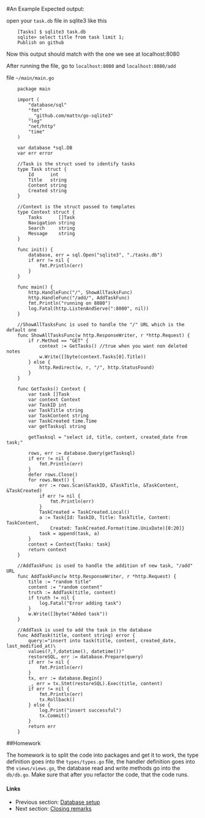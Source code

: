 #An Example
Expected output: 

open your `task.db` file in sqlite3 like this

		[Tasks] $ sqlite3 task.db
		sqlite> select title from task limit 1;
		Publish on github

Now this output should match with the one we see at localhost:8080

After running the file, go to `localhost:8080` and `localhost:8080/add` 

file `~/main/main.go`

		package main
		
		import (
			"database/sql"
			"fmt"
			_ "github.com/mattn/go-sqlite3"
			"log"
			"net/http"
			"time"
		)
		
		var database *sql.DB
		var err error
		
		//Task is the struct used to identify tasks
		type Task struct {
			Id      int
			Title   string
			Content string
			Created string
		}
		
		//Context is the struct passed to templates
		type Context struct {
			Tasks      []Task
			Navigation string
			Search     string
			Message    string
		}
		
		func init() {
			database, err = sql.Open("sqlite3", "./tasks.db")
			if err != nil {
				fmt.Println(err)
			}
		}
		
		func main() {
			http.HandleFunc("/", ShowAllTasksFunc)
			http.HandleFunc("/add/", AddTaskFunc)
			fmt.Println("running on 8080")
			log.Fatal(http.ListenAndServe(":8080", nil))
		}
		
		//ShowAllTasksFunc is used to handle the "/" URL which is the default one
		func ShowAllTasksFunc(w http.ResponseWriter, r *http.Request) {
			if r.Method == "GET" {
				context := GetTasks() //true when you want non deleted notes
				w.Write([]byte(context.Tasks[0].Title))
			} else {
				http.Redirect(w, r, "/", http.StatusFound)
			}
		}
		
		func GetTasks() Context {
			var task []Task
			var context Context
			var TaskID int
			var TaskTitle string
			var TaskContent string
			var TaskCreated time.Time
			var getTasksql string
		
			getTasksql = "select id, title, content, created_date from task;"
		
			rows, err := database.Query(getTasksql)
			if err != nil {
				fmt.Println(err)
			}
			defer rows.Close()
			for rows.Next() {
				err := rows.Scan(&TaskID, &TaskTitle, &TaskContent, &TaskCreated)
				if err != nil {
					fmt.Println(err)
				}
				TaskCreated = TaskCreated.Local()
				a := Task{Id: TaskID, Title: TaskTitle, Content: TaskContent,
					Created: TaskCreated.Format(time.UnixDate)[0:20]}
				task = append(task, a)
			}
			context = Context{Tasks: task}
			return context
		}
		
		//AddTaskFunc is used to handle the addition of new task, "/add" URL
		func AddTaskFunc(w http.ResponseWriter, r *http.Request) {
			title := "random title"
			content := "random content"
			truth := AddTask(title, content)
			if truth != nil {
				log.Fatal("Error adding task")
			}
			w.Write([]byte("Added task"))
		}
		
		//AddTask is used to add the task in the database
		func AddTask(title, content string) error {
			query:="insert into task(title, content, created_date, last_modified_at)\ 
			values(?,?,datetime(), datetime())"
			restoreSQL, err := database.Prepare(query)
			if err != nil {
				fmt.Println(err)
			}
			tx, err := database.Begin()
			_, err = tx.Stmt(restoreSQL).Exec(title, content)
			if err != nil {
				fmt.Println(err)
				tx.Rollback()
			} else {
				log.Print("insert successful")
				tx.Commit()
			}
			return err
		}

##Homework

The homework is to split the code into packages and get it to work, the type definition goes into the `types/types.go` file, the handler definition 
goes into the `views/views.go`, the database read and write methods go into the `db/db.go`. Make sure that after you refactor the code, that
the code runs. 

#### Links

- Previous section: [Database setup](2.2database.md) 
- Next section: [Closing remarks](2.4closingremarks.md)